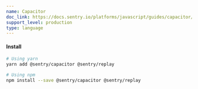 ```yaml
---
name: Capacitor
doc_link: https://docs.sentry.io/platforms/javascript/guides/capacitor/session-replay/
support_level: production
type: language
---
```


#### Install


```bash
# Using yarn
yarn add @sentry/capacitor @sentry/replay

# Using npm
npm install --save @sentry/capacitor @sentry/replay
```
